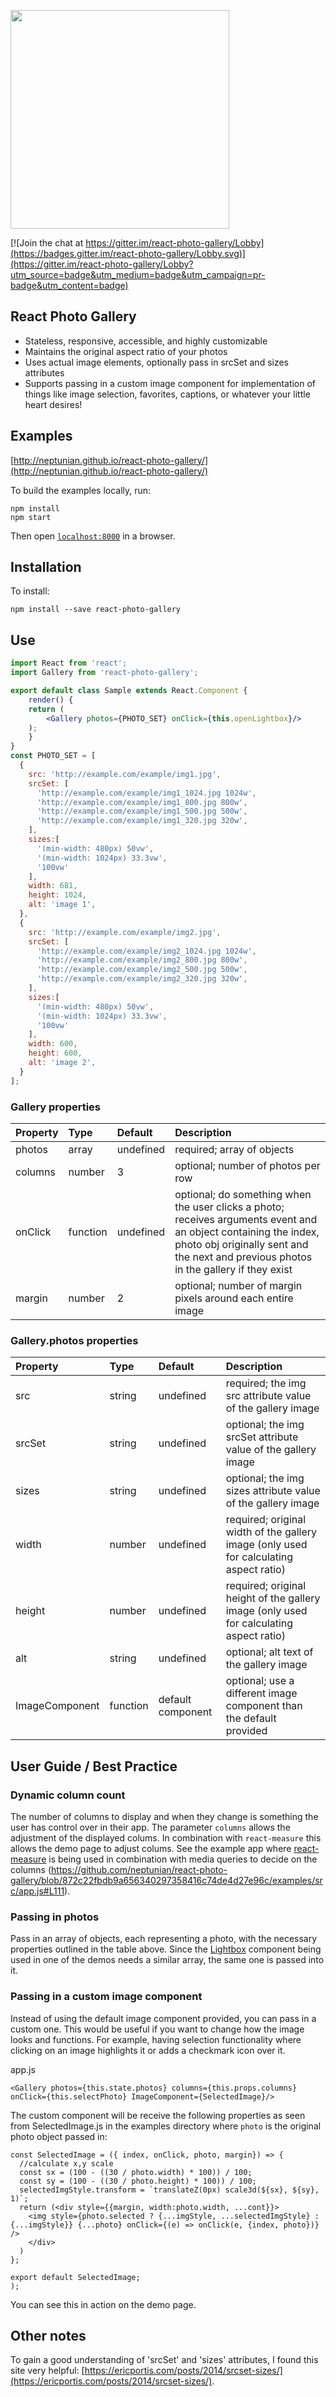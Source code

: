 <a href="http://neptunian.github.io/react-photo-gallery/"><img src="https://sandygonzales.com/rpg-logo2.png" width="350" /></a>

[![Join the chat at https://gitter.im/react-photo-gallery/Lobby](https://badges.gitter.im/react-photo-gallery/Lobby.svg)](https://gitter.im/react-photo-gallery/Lobby?utm_source=badge&utm_medium=badge&utm_campaign=pr-badge&utm_content=badge)

## React Photo Gallery

* Stateless, responsive, accessible, and highly customizable
* Maintains the original aspect ratio of your photos
* Uses actual image elements, optionally pass in srcSet and sizes attributes
* Supports passing in a custom image component for implementation of things like image selection, favorites, captions, or whatever your little heart desires!


## Examples

[http://neptunian.github.io/react-photo-gallery/](http://neptunian.github.io/react-photo-gallery/)

To build the examples locally, run:

```
npm install
npm start
```

Then open [`localhost:8000`](http://localhost:8000) in a browser.

## Installation

To install:

```
npm install --save react-photo-gallery
```

## Use

```jsx
import React from 'react';
import Gallery from 'react-photo-gallery';

export default class Sample extends React.Component {
    render() {
	return (
	    <Gallery photos={PHOTO_SET} onClick={this.openLightbox}/>
	);
    }
}
const PHOTO_SET = [
  {
    src: 'http://example.com/example/img1.jpg',
    srcSet: [
      'http://example.com/example/img1_1024.jpg 1024w',
      'http://example.com/example/img1_800.jpg 800w',
      'http://example.com/example/img1_500.jpg 500w',
      'http://example.com/example/img1_320.jpg 320w',
    ],
    sizes:[
      '(min-width: 480px) 50vw',
      '(min-width: 1024px) 33.3vw',
      '100vw'
    ],
    width: 681,
    height: 1024,
    alt: 'image 1',
  },
  {
    src: 'http://example.com/example/img2.jpg',
    srcSet: [
      'http://example.com/example/img2_1024.jpg 1024w',
      'http://example.com/example/img2_800.jpg 800w',
      'http://example.com/example/img2_500.jpg 500w',
      'http://example.com/example/img2_320.jpg 320w',
    ],
    sizes:[
      '(min-width: 480px) 50vw',
      '(min-width: 1024px) 33.3vw',
      '100vw'
    ],
    width: 600,
    height: 600,
    alt: 'image 2',
  }
];

```

### Gallery properties

Property        |       Type            |       Default         |       Description
:-----------------------|:--------------|:--------------|:--------------------------------
photos | array  | undefined  | required; array of objects
columns | number  | 3  | optional; number of photos per row
onClick | function  | undefined  | optional; do something when the user clicks a photo; receives arguments event and an object containing the index, photo obj originally sent and the next and previous photos in the gallery if they exist 
margin | number  | 2  | optional; number of margin pixels around each entire image 

### Gallery.photos properties

Property        |       Type            |       Default         |       Description
:-----------------------|:--------------|:--------------|:--------------------------------
src     |       string    |       undefined    |       required; the img src attribute value of the gallery image
srcSet     |       string    |       undefined    |       optional; the img srcSet attribute value of the gallery image
sizes     |       string    |       undefined    |       optional; the img sizes attribute value of the gallery image
width | number  | undefined  | required; original width of the gallery image (only used for calculating aspect ratio)
height  | number  | undefined | required; original height of the gallery image (only used for calculating aspect ratio)
alt  | string  | undefined | optional; alt text of the gallery image
ImageComponent | function | default component | optional; use a different image component than the default provided

## User Guide / Best Practice

### Dynamic column count

The number of columns to display and when they change is something the user has control over in their app. The parameter `columns` allows the adjustment of the displayed colums. In combination with `react-measure` this allows the demo page to adjust colums. See the example app where [react-measure](https://github.com/souporserious/react-measure) is being used in combination with media queries to decide on the columns (https://github.com/neptunian/react-photo-gallery/blob/872c22fbdb9a656340297358416c74de4d27e96c/examples/src/app.js#L111).


### Passing in photos

Pass in an array of objects, each representing a photo,  with the necessary properties outlined in the table above.  Since the [Lightbox](https://github.com/jossmac/react-images) component being used in one of the demos needs a similar array, the same one is passed into it.

### Passing in a custom image component

Instead of using the default image component provided, you can pass in a custom one.  This would be useful if you want to change how the image looks and functions.  For example, having selection functionality where clicking on an image highlights it or adds a checkmark icon over it. 

app.js

```
<Gallery photos={this.state.photos} columns={this.props.columns} onClick={this.selectPhoto} ImageComponent={SelectedImage}/>
```

The custom component will be receive the following properties as seen from SelectedImage.js in the examples directory where `photo` is the original photo object passed in:

```
const SelectedImage = ({ index, onClick, photo, margin}) => {
  //calculate x,y scale
  const sx = (100 - ((30 / photo.width) * 100)) / 100;
  const sy = (100 - ((30 / photo.height) * 100)) / 100;
  selectedImgStyle.transform = `translateZ(0px) scale3d(${sx}, ${sy}, 1)`;
  return (<div style={{margin, width:photo.width, ...cont}}>
    <img style={photo.selected ? {...imgStyle, ...selectedImgStyle} : {...imgStyle}} {...photo} onClick={(e) => onClick(e, {index, photo})} />
    </div>
  )
};

export default SelectedImage; 
);
```
You can see this in action on the demo page.

## Other notes

To gain a good understanding of 'srcSet' and 'sizes' attributes, I found this site very helpful: [https://ericportis.com/posts/2014/srcset-sizes/](https://ericportis.com/posts/2014/srcset-sizes/).

